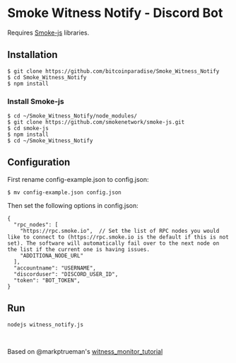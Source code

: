 # Smoke Witness Notify - Discord Bot

Requires [Smoke-js](https://github.com/smokenetwork/) libraries.

## Installation

```
$ git clone https://github.com/bitcoinparadise/Smoke_Witness_Notify
$ cd Smoke_Witness_Notify
$ npm install 
```

### Install Smoke-js

```
$ cd ~/Smoke_Witness_Notify/node_modules/
$ git clone https://github.com/smokenetwork/smoke-js.git
$ cd smoke-js
$ npm install
$ cd ~/Smoke_Witness_Notify
```

## Configuration
First rename config-example.json to config.json:

```
$ mv config-example.json config.json
```

Then set the following options in config.json:
```
{
  "rpc_nodes": [
    "https://rpc.smoke.io",  // Set the list of RPC nodes you would like to connect to (https://rpc.smoke.io is the default if this is not set). The software will automatically fail over to the next node on the list if the current one is having issues.
    "ADDITIONA_NODE_URL"
  ],
  "accountname": "USERNAME",
  "discorduser": "DISCORD_USER_ID",
  "token": "BOT_TOKEN",
}
```

## Run

```
nodejs witness_notify.js
```
<br>

Based on @markptrueman's [witness_monitor_tutorial](https://github.com/markptrueman/witness_monitor_tutorial)
